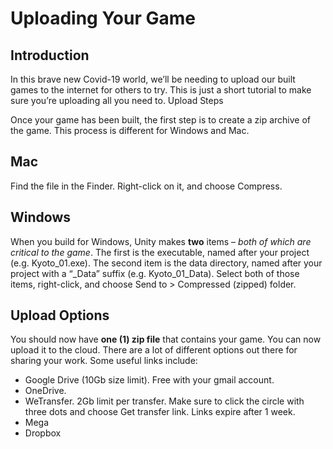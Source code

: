 # Uploading Your Game

## Introduction

In this brave new Covid-19 world, we’ll be needing to upload our built games to the internet for others to try. This is just a short tutorial to make sure you’re uploading all you need to.
Upload Steps

Once your game has been built, the first step is to create a zip archive of the game. This process is different for Windows and Mac.

## Mac
Find the file in the Finder. Right-click on it, and choose Compress.


## Windows
When you build for Windows, Unity makes **two** items – *both of which are critical to the game*. The first is the executable, named after your project (e.g. Kyoto_01.exe). The second item is the data directory, named after your project with a “_Data” suffix (e.g. Kyoto_01_Data).
Select both of those items, right-click, and choose Send to > Compressed (zipped) folder.

## Upload Options
You should now have **one (1) zip file** that contains your game. You can now upload it to the cloud.
There are a lot of different options out there for sharing your work. Some useful links include:

- Google Drive (10Gb size limit). Free with your gmail account.
- OneDrive.
- WeTransfer. 2Gb limit per transfer. Make sure to click the circle with three dots and choose Get transfer link. Links expire after 1 week.
- Mega
- Dropbox
